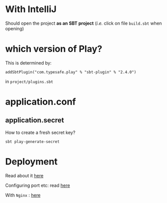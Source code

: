 With IntelliJ
=============

Should open the project __as an SBT project__ (_i.e._ click on file `build.sbt` when opening)

which version of Play?
======================

This is determined by:

    addSbtPlugin("com.typesafe.play" % "sbt-plugin" % "2.4.0")

in `project/plugins.sbt`

application.conf
================

application.secret
------------------

How to create a fresh secret key?

    sbt play-generate-secret


Deployment
==========

Read about it [here](http://www.playframework.com/documentation/2.3.0/Production)

Configuring port etc: read [here](http://www.playframework.com/documentation/2.3.0/ProductionConfiguration)

With `Nginx` : [here](http://www.playframework.com/documentation/2.3.0/HTTPServer)
